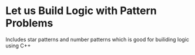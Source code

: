 # Let us Build Logic with Pattern Problems
 Includes star patterns and number patterns which is good for builiding logic using C++ 
 
